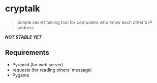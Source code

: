 # cryptalk
> Simple secret talking tool for computers who know each other's IP address<br>

***NOT STABLE YET***
## Requirements
- Pyramid (for web server)
- requests (for reading others' message)
- Pygame
